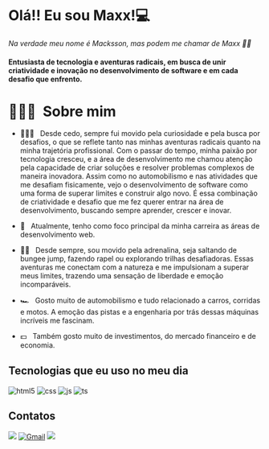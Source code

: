# Olá!! Eu sou Maxx!💻

*Na verdade meu nome é Macksson, mas podem me chamar de Maxx 🤙🏻*

#### Entusiasta de tecnologia e aventuras radicais, em busca de unir criatividade e inovação no desenvolvimento de software e em cada desafio que enfrento.

<h1> 👨🏻‍💻 &nbsp;Sobre mim </h1>

- 👨🏻‍💻 &nbsp; Desde cedo, sempre fui movido pela curiosidade e pela busca por desafios, o que se reflete tanto nas minhas aventuras radicais quanto na minha trajetória profissional. Com o passar do tempo, minha paixão por tecnologia cresceu, e a área de desenvolvimento me chamou atenção pela capacidade de criar soluções e resolver problemas complexos de maneira inovadora. Assim como no automobilismo e nas atividades que me desafiam fisicamente, vejo o desenvolvimento de software como uma forma de superar limites e construir algo novo. É essa combinação de criatividade e desafio que me fez querer entrar na área de desenvolvimento, buscando sempre aprender, crescer e inovar.
  
- 🚀 &nbsp; Atualmente, tenho como foco principal da minha carreira as áreas de desenvolvimento web.
  
- 🤙🏻 &nbsp; Desde sempre, sou movido pela adrenalina, seja saltando de bungee jump, fazendo rapel ou explorando trilhas desafiadoras. Essas aventuras me conectam com a natureza e me impulsionam a superar meus limites, trazendo uma sensação de liberdade e emoção incomparáveis.
  
- 🏎 &nbsp; Gosto muito de automobilismo e tudo relacionado a carros, corridas e motos. A emoção das pistas e a engenharia por trás dessas máquinas incríveis me fascinam.
  
- 💵 &nbsp; Também gosto muito de investimentos, do mercado financeiro e de economia.


## Tecnologias que eu uso no meu dia

<div style="display: inline_block">
  <img align="center" alt="html5" src="https://img.shields.io/badge/HTML5-E34F26?style=for-the-badge&logo=html5&logoColor=white" />
  <img align="center" alt="css" src="https://img.shields.io/badge/CSS3-1572B6?style=for-the-badge&logo=css3&logoColor=white" />
  <img align="center" alt="js" src="https://img.shields.io/badge/JavaScript-F7DF1E?style=for-the-badge&logo=javascript&logoColor=black" />
  <img align="center" alt="ts" src="https://img.shields.io/badge/TypeScript-007ACC?style=for-the-badge&logo=typescript&logoColor=white" />
  
## Contatos
 
<div> 
  <a href="https://instagram.com/macksson_junior" target="_blank"><img src="https://img.shields.io/badge/-Instagram-%23E4405F?style=for-the-badge&logo=instagram&logoColor=white" target="_blank"></a>
  <a href="mailto:mackssonjunior15i@gmail.com" target="_blank"><img src="https://img.shields.io/badge/-Gmail-%23333?style=for-the-badge&logo=gmail&logoColor=white" alt="Gmail"></a>
  <a href="https://www.linkedin.com/in/macksson-junior-657393230" target="_blank"><img src="https://img.shields.io/badge/-LinkedIn-%230077B5?style=for-the-badge&logo=linkedin&logoColor=white" target="_blank"></a> 
  
</div>

<!--  Tenho 21 anos, sou apaixonado por tecnologia e atualmente trabalho como Técnico na Unicall Telecomunicações. Estou cursando Análise e Desenvolvimento de Sistemas e me especializando em linguagens de programação, já conheço algumas,  como HTML, CSS e JavaScript. Além da minha experiência em redes de computadores e suporte técnico, tenho interesse em áreas inovadoras, como sustentabilidade aplicada à tecnologia e soluções práticas no setor de TI.

No meu tempo livre, gosto de nadar, correr, praticar atividades físicas e explorar trilhas, além de saltar de bungee jump e fazer rapel. Também curto jogar bola e futebol no videogame.

Meu objetivo é me aprofundar no desenvolvimento de software! -->
